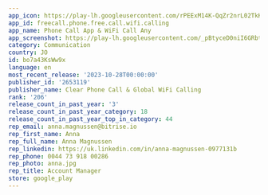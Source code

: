 ```yaml
---
app_icon: https://play-lh.googleusercontent.com/rPEExM14K-QqZr2nrL02TkK_x-A55s1ivsXC2rTzCbHDzyzOUdQBYhOMnIs-ZEdE
app_id: freecall.phone.free.call.wifi.calling
app_name: Phone Call App & WiFi Call Any
app_screenshot: https://play-lh.googleusercontent.com/_pBtyceD0niI6GRbtP0ZIJfTvJqpEQ2Pml3ga1qSTqZzZX5ppoZ1Ygt32EqlqEug9dhp
category: Communication
country: JO
id: bo7a43KsWw9x
language: en
most_recent_release: '2023-10-28T00:00:00'
publisher_id: '2653119'
publisher_name: Clear Phone Call & Global WiFi Calling
rank: '206'
release_count_in_past_year: '3'
release_count_in_past_year_category: 18
release_count_in_past_year_top_in_category: 44
rep_email: anna.magnussen@bitrise.io
rep_first_name: Anna
rep_full_name: Anna Magnussen
rep_linkedin: https://uk.linkedin.com/in/anna-magnussen-0977131b
rep_phone: 0044 73 918 00286
rep_photo: anna.jpg
rep_title: Account Manager
store: google_play
---
```

